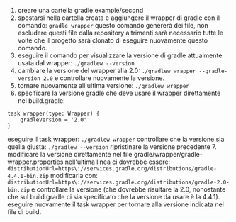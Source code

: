 1. creare una cartella gradle.example/second
2. spostarsi nella cartella creata e aggiungere il wrapper di gradle con il comando:
`gradle wrapper`
questo comando genererà dei file, non escludere questi file dalla repository altrimenti sarà necessario tutte le volte che il progetto sarà clonato di eseguire nuovamente questo comando.
3. eseguire il comando per visualizzare la versione di gradle attualmente usata dal wrapper:
`./gradlew --version`
4. cambiare la versione del wrapper alla 2.0:
`./gradlew wrapper --gradle-version 2.0`
e controllare nuovamente la versione.
5. tornare nuovamente all'ultima versione:
`./gradlew wrapper`
6. specificare la versione gradle che deve usare il wrapper direttamente nel build.gradle:
```
task wrapper(type: Wrapper) {
    gradleVersion = '2.0'
}
```
eseguire il task wrapper:
`./gradlew wrapper`
controllare che la versione sia quella giusta:
`./gradlew --version`
ripristinare la versione precedente
7. modificare la versione direttamente nel file gradle/wrapper/gradle-wrapper.properties nell'ultima linea ci dovrebbe essere:
`distributionUrl=https\://services.gradle.org/distributions/gradle-4.4.1-bin.zip`
modificarla con:
`distributionUrl=https\://services.gradle.org/distributions/gradle-2.0-bin.zip`
e controllare la versione (che dovrebbe risultare la 2.0, nonostante che sul build.gradle ci sia specificato che la versione da usare è la 4.4.1). eseguire nuovamente il task wrapper per tornare alla versione indicata nel file di build.
